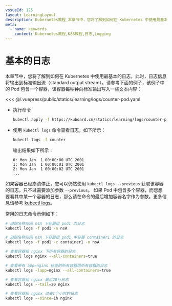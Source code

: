 ```yaml
---
vssueId: 125
layout: LearningLayout
description: Kubernetes教程_本章节中，您将了解到如何在 Kubernetes 中使用最基本的日志，此时，日志信息将输出到标准输出流（standard output stream）。
meta:
  - name: keywords
    content: Kubernetes教程,K8S教程,日志,Logging
---
```


# 基本的日志

本章节中，您将了解到如何在 Kubernetes 中使用最基本的日志，此时，日志信息将输出到标准输出流（standard output stream）。请参考下面的例子，该例子中的 Pod 包含一个容器，该容器每秒钟向标准输出写入一些文本内容：

<<< @/.vuepress/public/statics/learning/logs/counter-pod.yaml

* 执行命令
  ``` sh
  kubectl apply -f https://kuboard.cn/statics/learning/logs/counter-pod.yaml
  ```
* 使用 `kubectl logs` 命令查看日志，如下所示：
  ``` sh
  kubectl logs -f counter
  ```
  输出结果如下所示：
  ```
  0: Mon Jan  1 00:00:00 UTC 2001
  1: Mon Jan  1 00:00:01 UTC 2001
  2: Mon Jan  1 00:00:02 UTC 2001
  ...
  ```

如果容器已经崩溃停止，您可以仍然使用 `kubectl logs --previous` 获取该容器的日志，只不过需要添加参数 `--previous`。 如果 Pod 中包含多个容器，而您想要看其中某一个容器的日志，那么请在命令的最后增加容器名字作为参数。更多信息请参考 [kubectl logs](https://kubernetes.io/docs/reference/generated/kubectl/kubectl-commands#logs)。

常用的日志命令示例如下：
``` sh
# 追踪名称空间 nsA 下容器组 pod1 的日志
kubectl logs -f pod1 -n nsA

# 追踪名称空间 nsA 下容器组 pod1 中容器 container1 的日志
kubectl logs -f pod1 -c container1 -n nsA

# 查看容器组 nginx 下所有容器的日志
kubectl logs nginx --all-containers=true

# 查看带有 app=nginx 标签的所有容器组所有容器的日志
kubectl logs -lapp=nginx --all-containers=true

# 查看容器组 nginx 最近20行日志
kubectl logs --tail=20 nginx

# 查看容器组 nginx 过去1个小时的日志
kubectl logs --since=1h nginx

```
